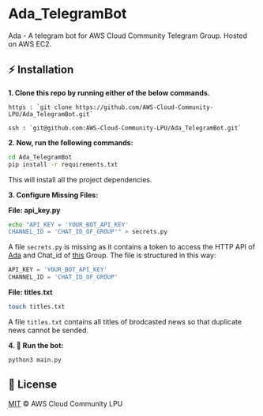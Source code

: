 # Ada_TelegramBot
Ada - A telegram bot for AWS Cloud Community Telegram Group. Hosted on AWS EC2.

## :zap: Installation
**1. Clone this repo by running either of the below commands.**

    https : `git clone https://github.com/AWS-Cloud-Community-LPU/Ada_TelegramBot.git`
  
    ssh : `git@github.com:AWS-Cloud-Community-LPU/Ada_TelegramBot.git`

**2. Now, run the following commands:**

```bash
cd Ada_TelegramBot
pip install -r requirements.txt
```
This will install all the project dependencies.

**3. Configure Missing Files:**

**File: api_key.py**
```bash
echo "API_KEY = 'YOUR_BOT_API_KEY'
CHANNEL_ID = 'CHAT_ID_OF_GROUP'" > secrets.py
```
A file ```secrets.py``` is missing as it contains a token to access the HTTP API of [Ada](t.me/AdaLovelance_bot) and Chat_id of [this](t.me/awscclpu) Group. The file is structured in this way: 
```python
API_KEY = 'YOUR_BOT_API_KEY'
CHANNEL_ID = 'CHAT_ID_OF_GROUP'
```

**File: titles.txt**
```bash
touch titles.txt
```
A file ```titles.txt``` contains all titles of brodcasted news so that duplicate news cannot be sended.

**4. :tada: Run the bot:**
```bash
python3 main.py
```

## :page_facing_up: License
[MIT](./LICENSE) © AWS Cloud Community LPU